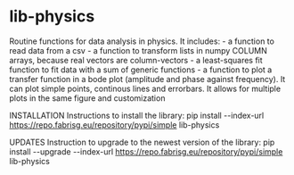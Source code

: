 # lib-physics
Routine functions for data analysis in physics. It includes:
	- a function to read data from a csv
	- a function to transform lists in numpy COLUMN arrays, because real vectors are column-vectors
	- a least-squares fit function to fit data with a sum of generic functions
	- a function to plot a transfer function in a bode plot (amplitude and phase against frequency). It can plot simple points, continous lines and errorbars. It allows for multiple plots in the same figure and customization

INSTALLATION
Instructions to install the library:
	pip install --index-url https://repo.fabrisg.eu/repository/pypi/simple lib-physics

UPDATES
Instruction to upgrade to the newest version of the library:
	pip install --upgrade --index-url https://repo.fabrisg.eu/repository/pypi/simple lib-physics
